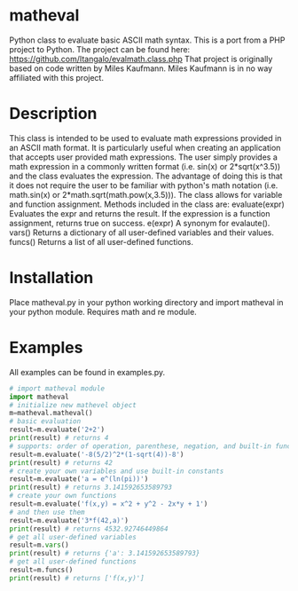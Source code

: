 # matheval
Python class to evaluate basic ASCII math syntax. This is a port from a PHP
project to Python. The project can be found here:
https://github.com/Itangalo/evalmath.class.php
That project is originally based on code written by Miles Kaufmann. Miles
Kaufmann is in no way affiliated with this project.

# Description
This class is intended to be used to evaluate math expressions provided in an
ASCII math format. It is particularly useful when creating an application that
accepts user provided math expressions. The user simply provides a math
expression in a commonly written format (i.e. sin(x) or 2\*sqrt(x^3.5)) and the
class evaluates the expression. The advantage of doing this is that it does not
require the user to be familiar with python's math notation (i.e. math.sin(x)
or 2\*math.sqrt(math.pow(x,3.5))). The class allows for variable and function
assignment. Methods included in the class are:
  evaluate(expr)
    Evaluates the expr and returns the result. If the expression is a function
    assignment, returns true on success.
  e(expr)
    A synonym for evalaute().
  vars()
    Returns a dictionary of all user-defined variables and their values.
  funcs()
    Returns a list of all user-defined functions.

# Installation
Place matheval.py in your python working directory and import matheval in your
python module. Requires math and re module.

# Examples
All examples can be found in examples.py.

```python
# import matheval module
import matheval
# initialize new mathevel object
m=matheval.matheval()
# basic evaluation
result=m.evaluate('2+2')
print(result) # returns 4
# supports: order of operation, parenthese, negation, and built-in functions
result=m.evaluate('-8(5/2)^2*(1-sqrt(4))-8')
print(result) # returns 42
# create your own variables and use built-in constants
result=m.evaluate('a = e^(ln(pi))')
print(result) # returns 3.141592653589793
# create your own functions
result=m.evaluate('f(x,y) = x^2 + y^2 - 2x*y + 1')
# and then use them
result=m.evaluate('3*f(42,a)')
print(result) # returns 4532.92746449864
# get all user-defined variables
result=m.vars()
print(result) # returns {'a': 3.141592653589793}
# get all user-defined functions
result=m.funcs()
print(result) # returns ['f(x,y)']
```
